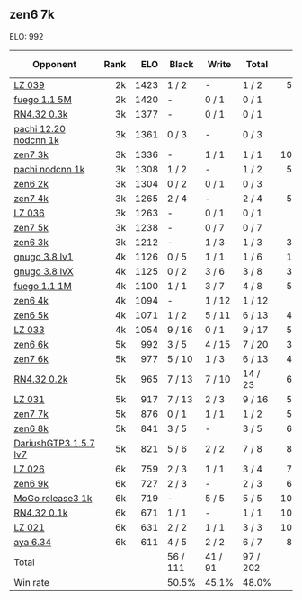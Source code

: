 ## zen6 7k ##

ELO: 992

Opponent | Rank | ELO | Black | Write | Total | Win rate
---------|-----:|----:|-------|-------|-------|-------:
[LZ 039](LZ%20039.md) | 2k | 1423 | 1 / 2 | - | 1 / 2 | 50.0%
[fuego 1.1 5M](fuego%201.1%205M.md) | 2k | 1420 | - | 0 / 1 | 0 / 1 | 0.0%
[RN4.32 0.3k](RN4.32%200.3k.md) | 3k | 1377 | - | 0 / 1 | 0 / 1 | 0.0%
[pachi 12.20 nodcnn 1k](pachi%2012.20%20nodcnn%201k.md) | 3k | 1361 | 0 / 3 | - | 0 / 3 | 0.0%
[zen7 3k](zen7%203k.md) | 3k | 1336 | - | 1 / 1 | 1 / 1 | 100.0%
[pachi nodcnn 1k](pachi%20nodcnn%201k.md) | 3k | 1308 | 1 / 2 | - | 1 / 2 | 50.0%
[zen6 2k](zen6%202k.md) | 3k | 1304 | 0 / 2 | 0 / 1 | 0 / 3 | 0.0%
[zen7 4k](zen7%204k.md) | 3k | 1265 | 2 / 4 | - | 2 / 4 | 50.0%
[LZ 036](LZ%20036.md) | 3k | 1263 | - | 0 / 1 | 0 / 1 | 0.0%
[zen7 5k](zen7%205k.md) | 3k | 1238 | - | 0 / 7 | 0 / 7 | 0.0%
[zen6 3k](zen6%203k.md) | 3k | 1212 | - | 1 / 3 | 1 / 3 | 33.3%
[gnugo 3.8 lv1](gnugo%203.8%20lv1.md) | 4k | 1126 | 0 / 5 | 1 / 1 | 1 / 6 | 16.7%
[gnugo 3.8 lvX](gnugo%203.8%20lvX.md) | 4k | 1125 | 0 / 2 | 3 / 6 | 3 / 8 | 37.5%
[fuego 1.1 1M](fuego%201.1%201M.md) | 4k | 1100 | 1 / 1 | 3 / 7 | 4 / 8 | 50.0%
[zen6 4k](zen6%204k.md) | 4k | 1094 | - | 1 / 12 | 1 / 12 | 8.3%
[zen6 5k](zen6%205k.md) | 4k | 1071 | 1 / 2 | 5 / 11 | 6 / 13 | 46.2%
[LZ 033](LZ%20033.md) | 4k | 1054 | 9 / 16 | 0 / 1 | 9 / 17 | 52.9%
[zen6 6k](zen6%206k.md) | 5k | 992 | 3 / 5 | 4 / 15 | 7 / 20 | 35.0%
[zen7 6k](zen7%206k.md) | 5k | 977 | 5 / 10 | 1 / 3 | 6 / 13 | 46.2%
[RN4.32 0.2k](RN4.32%200.2k.md) | 5k | 965 | 7 / 13 | 7 / 10 | 14 / 23 | 60.9%
[LZ 031](LZ%20031.md) | 5k | 917 | 7 / 13 | 2 / 3 | 9 / 16 | 56.3%
[zen7 7k](zen7%207k.md) | 5k | 876 | 0 / 1 | 1 / 1 | 1 / 2 | 50.0%
[zen6 8k](zen6%208k.md) | 5k | 841 | 3 / 5 | - | 3 / 5 | 60.0%
[DariushGTP3.1.5.7 lv7](DariushGTP3.1.5.7%20lv7.md) | 5k | 821 | 5 / 6 | 2 / 2 | 7 / 8 | 87.5%
[LZ 026](LZ%20026.md) | 6k | 759 | 2 / 3 | 1 / 1 | 3 / 4 | 75.0%
[zen6 9k](zen6%209k.md) | 6k | 727 | 2 / 3 | - | 2 / 3 | 66.7%
[MoGo release3 1k](MoGo%20release3%201k.md) | 6k | 719 | - | 5 / 5 | 5 / 5 | 100.0%
[RN4.32 0.1k](RN4.32%200.1k.md) | 6k | 671 | 1 / 1 | - | 1 / 1 | 100.0%
[LZ 021](LZ%20021.md) | 6k | 631 | 2 / 2 | 1 / 1 | 3 / 3 | 100.0%
[aya 6.34](aya%206.34.md) | 6k | 611 | 4 / 5 | 2 / 2 | 6 / 7 | 85.7%
Total | | | 56 / 111 | 41 / 91 | 97 / 202 | 
Win rate| | | 50.5% | 45.1% | 48.0% | 
